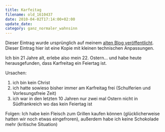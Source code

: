 ```yaml
---
title: Karfeitag
filename: old_1610437
date: 2010-04-02T17:14:00+02:00
update_date:
category: ganz_normaler_wahnsinn
---
```

Dieser Eintrag wurde ursprünglich auf meinem [alten Blog veröffentlicht](https://stu.blogger.de/stories/1610437/). Dieser Eintrag hier ist eine Kopie mit kleinen technischen Anpassungen.

Ich bin 21 Jahre alt, erlebe also mein 22. Ostern… und habe heute herausgefunden, dass Karfreitag ein Feiertag ist.

Ursachen:

1. ich bin kein Christ
2. ich hatte sowieso bisher immer am Karfreitag frei (Schulferien und Vorlesungsfreie Zeit)
3. ich war in den letzten 10 Jahren nur zwei mal Ostern nicht in Südfrankreich wo das kein Feiertag ist

Folgen:
Ich habe kein Fleisch zum Grillen kaufen können (glücklicherweise hatten wir noch etwas eingefroren), außerdem habe ich keine Schokolade mehr (kritische Situation)
